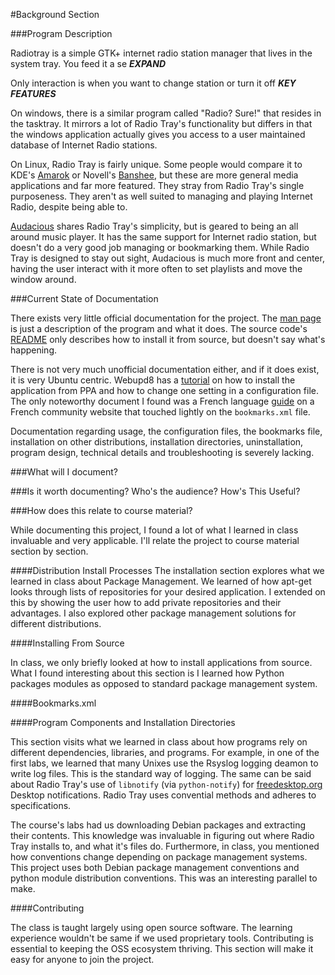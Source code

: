 #Background Section

###Program Description

Radiotray is a simple GTK+ internet radio station manager that lives in the system tray. You feed it a se ***EXPAND***

Only interaction is when you want to change station or turn it off
***KEY FEATURES***

On windows, there is a similar program called "Radio? Sure!" that resides in the tasktray. It mirrors a lot of Radio Tray's functionality but differs in that the windows application actually gives you access to a user maintained database of Internet Radio stations.

On Linux, Radio Tray is fairly unique. Some people would compare it to KDE's [Amarok](http://amarok.kde.org/) or Novell's [Banshee](http://banshee.fm/), but these are more general media applications and far more featured. They stray from Radio Tray's single purposeness. They aren't as well suited to managing and playing Internet Radio, despite being able to.

[Audacious](http://audacious-media-player.org/) shares Radio Tray's simplicity, but is geared to being an all around music player. It has the same support for Internet radio station, but doesn't do a very good job managing or bookmarking them. While Radio Tray is designed to stay out sight, Audacious is much more front and center, having the user interact with it more often to set playlists and move the window around.

###Current State of Documentation

There exists very little official documentation for the project. The [man page](http://manpages.ubuntu.com/manpages/precise/en/man1/radiotray.1.html) is just a description of the program and what it does. The source code's [README](https://bitbucket.org/carlmig/radio-tray/src) only describes how to install it from source, but doesn't say what's happening.

There is not very much unofficial documentation either, and if it does exist, it is very Ubuntu centric. Webupd8 has a [tutorial](http://www.webupd8.org/2011/04/how-to-enable-ubuntu-appindicator-for.html) on how to install the application from PPA and how to change one setting in a configuration file. The only noteworthy document I found was a French language [guide](http://doc.ubuntu-fr.org/radiotray) on a French community website that touched lightly on the `bookmarks.xml` file.

Documentation regarding usage, the configuration files, the bookmarks file, installation on other distributions, installation directories, uninstallation, program design, technical details and troubleshooting is severely lacking. 

###What will I document?



###Is it worth documenting? Who's the audience? How's This Useful?



###How does this relate to course material?

While documenting this project, I found a lot of what I learned in class invaluable and very applicable. I'll relate the project to course material section by section.

####Distribution Install Processes
The installation section explores what we learned in class about Package Management. We learned of how apt-get looks through lists of repositories for your desired application. I extended on this by showing the user how to add private repositories and their advantages. I also explored other package management solutions for different distributions.

####Installing From Source

In class, we only briefly looked at how to install applications from source. What I found interesting about this section is I learned how Python packages modules as opposed to standard package management system.

####Bookmarks.xml

####Program Components and Installation Directories

This section visits what we learned in class about how programs rely on different dependencies, libraries, and programs. For example, in one of the first labs, we learned that many Unixes use the Rsyslog logging deamon to write log files. This is the standard way of logging. The same can be said about Radio Tray's use of `libnotify` (via `python-notify`) for [freedesktop.org](http://www.freedesktop.org/wiki/) Desktop notifications. Radio Tray uses convential methods and adheres to specifications.

The course's labs had us downloading Debian packages and extracting their contents. This knowledge was invaluable in figuring out where Radio Tray installs to, and what it's files do. Furthermore, in class, you mentioned how conventions change depending on package management systems. This project uses both Debian package management conventions and python module distribution conventions. This was an interesting parallel to make.

####Contributing

The class is taught largely using open source software. The learning experience wouldn't be same if we used proprietary tools. Contributing is essential to keeping the OSS ecosystem thriving. This section will make it easy for anyone to join the project.

